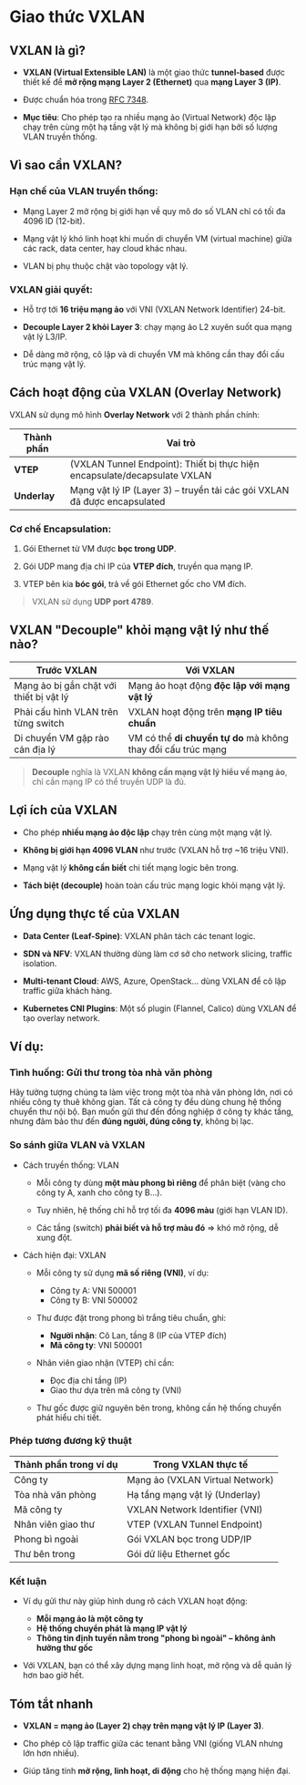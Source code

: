 # Giao thức VXLAN 

## VXLAN là gì?

- **VXLAN (Virtual Extensible LAN)** là một giao thức **tunnel-based** được thiết kế để **mở rộng mạng Layer 2 (Ethernet)** qua **mạng Layer 3 (IP)**.

- Được chuẩn hóa trong [RFC 7348](https://datatracker.ietf.org/doc/html/rfc7348).

- **Mục tiêu**: Cho phép tạo ra nhiều mạng ảo (Virtual Network) độc lập chạy trên cùng một hạ tầng vật lý mà không bị giới hạn bởi số lượng VLAN truyền thống.

## Vì sao cần VXLAN?

### Hạn chế của VLAN truyền thống:
- Mạng Layer 2 mở rộng bị giới hạn về quy mô do số VLAN chỉ có tối đa 4096 ID (12-bit).

- Mạng vật lý khó linh hoạt khi muốn di chuyển VM (virtual machine) giữa các rack, data center, hay cloud khác nhau.

- VLAN bị phụ thuộc chặt vào topology vật lý.

### VXLAN giải quyết:
- Hỗ trợ tới **16 triệu mạng ảo** với VNI (VXLAN Network Identifier) 24-bit.

- **Decouple Layer 2 khỏi Layer 3**: chạy mạng ảo L2 xuyên suốt qua mạng vật lý L3/IP.

- Dễ dàng mở rộng, cô lập và di chuyển VM mà không cần thay đổi cấu trúc mạng vật lý.

## Cách hoạt động của VXLAN (Overlay Network)

VXLAN sử dụng mô hình **Overlay Network** với 2 thành phần chính:

| Thành phần     | Vai trò                                                                 |
|----------------|-------------------------------------------------------------------------|
| **VTEP**        | (VXLAN Tunnel Endpoint): Thiết bị thực hiện encapsulate/decapsulate VXLAN |
| **Underlay**    | Mạng vật lý IP (Layer 3) – truyền tải các gói VXLAN đã được encapsulated   |

### Cơ chế Encapsulation:
1. Gói Ethernet từ VM được **bọc trong UDP**.

2. Gói UDP mang địa chỉ IP của **VTEP đích**, truyền qua mạng IP.

3. VTEP bên kia **bóc gói**, trả về gói Ethernet gốc cho VM đích.

>  VXLAN sử dụng **UDP port 4789**.

## VXLAN "Decouple" khỏi mạng vật lý như thế nào?

| Trước VXLAN                             | Với VXLAN                                                      |
|----------------------------------------|----------------------------------------------------------------|
| Mạng ảo bị gắn chặt với thiết bị vật lý | Mạng ảo hoạt động **độc lập với mạng vật lý**                  |
| Phải cấu hình VLAN trên từng switch    | VXLAN hoạt động trên **mạng IP tiêu chuẩn**                   |
| Di chuyển VM gặp rào cản địa lý        | VM có thể **di chuyển tự do** mà không thay đổi cấu trúc mạng |

> **Decouple** nghĩa là VXLAN **không cần mạng vật lý hiểu về mạng ảo**, chỉ cần mạng IP có thể truyền UDP là đủ.

## Lợi ích của VXLAN

- Cho phép **nhiều mạng ảo độc lập** chạy trên cùng một mạng vật lý.

- **Không bị giới hạn 4096 VLAN** như trước (VXLAN hỗ trợ ~16 triệu VNI).

- Mạng vật lý **không cần biết** chi tiết mạng logic bên trong.

- **Tách biệt (decouple)** hoàn toàn cấu trúc mạng logic khỏi mạng vật lý.

## Ứng dụng thực tế của VXLAN

- **Data Center (Leaf-Spine)**: VXLAN phân tách các tenant logic.

- **SDN và NFV**: VXLAN thường dùng làm cơ sở cho network slicing, traffic isolation.

- **Multi-tenant Cloud**: AWS, Azure, OpenStack… dùng VXLAN để cô lập traffic giữa khách hàng.

- **Kubernetes CNI Plugins**: Một số plugin (Flannel, Calico) dùng VXLAN để tạo overlay network.

## Ví dụ:

### Tình huống: Gửi thư trong tòa nhà văn phòng

Hãy tưởng tượng chúng ta làm việc trong một tòa nhà văn phòng lớn, nơi có nhiều công ty thuê không gian. Tất cả công ty đều dùng chung hệ thống chuyển thư nội bộ. Bạn muốn gửi thư đến đồng nghiệp ở công ty khác tầng, nhưng đảm bảo thư đến **đúng người, đúng công ty**, không bị lạc.

### So sánh giữa VLAN và VXLAN

- Cách truyền thống: VLAN

    - Mỗi công ty dùng **một màu phong bì riêng** để phân biệt (vàng cho công ty A, xanh cho công ty B…).

    - Tuy nhiên, hệ thống chỉ hỗ trợ tối đa **4096 màu** (giới hạn VLAN ID).

    - Các tầng (switch) **phải biết và hỗ trợ màu đó** ⇒ khó mở rộng, dễ xung đột.

-  Cách hiện đại: VXLAN

    - Mỗi công ty sử dụng **mã số riêng (VNI)**, ví dụ:
        - Công ty A: VNI 500001
        - Công ty B: VNI 500002

    - Thư được đặt trong phong bì trắng tiêu chuẩn, ghi:
        - **Người nhận**: Cô Lan, tầng 8 (IP của VTEP đích)
        - **Mã công ty**: VNI 500001

    - Nhân viên giao nhận (VTEP) chỉ cần:
        - Đọc địa chỉ tầng (IP)
        - Giao thư dựa trên mã công ty (VNI)

    - Thư gốc được giữ nguyên bên trong, không cần hệ thống chuyển phát hiểu chi tiết.

### Phép tương đương kỹ thuật

| Thành phần trong ví dụ | Trong VXLAN thực tế            |
|------------------------|-------------------------------|
| Công ty                | Mạng ảo (VXLAN Virtual Network) |
| Tòa nhà văn phòng      | Hạ tầng mạng vật lý (Underlay) |
| Mã công ty             | VXLAN Network Identifier (VNI) |
| Nhân viên giao thư     | VTEP (VXLAN Tunnel Endpoint)    |
| Phong bì ngoài         | Gói VXLAN bọc trong UDP/IP      |
| Thư bên trong          | Gói dữ liệu Ethernet gốc        |

### Kết luận

- Ví dụ gửi thư này giúp hình dung rõ cách VXLAN hoạt động: 
    - **Mỗi mạng ảo là một công ty**
    - **Hệ thống chuyển phát là mạng IP vật lý**
    - **Thông tin định tuyến nằm trong "phong bì ngoài" – không ảnh hưởng thư gốc**

- Với VXLAN, bạn có thể xây dựng mạng linh hoạt, mở rộng và dễ quản lý hơn bao giờ hết.

## Tóm tắt nhanh

- **VXLAN = mạng ảo (Layer 2) chạy trên mạng vật lý IP (Layer 3)**.

- Cho phép cô lập traffic giữa các tenant bằng VNI (giống VLAN nhưng lớn hơn nhiều).

- Giúp tăng tính **mở rộng, linh hoạt, di động** cho hệ thống mạng hiện đại.

